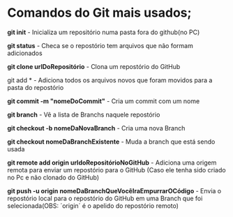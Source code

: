 # Comandos do Git mais usados;
**git init** - Inicializa um repositório numa pasta fora do github(no PC)

**git status** - Checa se o repostório tem arquivos que não formam adicionados

**git clone urlDoRepositório** - Clona um repostório do GitHub

git add * - Adiciona todos os arquivos novos que foram movidos para a pasta do repostório

**git commit -m "nomeDoCommit"**  - Cria um commit com um nome

**git branch** - Vê a lista de Branchs naquele repostório

**git checkout -b nomeDaNovaBranch** - Cria uma nova Branch

**git checkout nomeDaBranchExistente** - Muda a branch que está sendo usada

**git remote add origin urldoRepositórioNoGitHub** - Adiciona uma origem remota para enviar um repostório para o GitHub (Caso ele tenha sido criado no Pc e não clonado do GitHub)

**git push -u origin nomeDaBranchQueVocêIraEmpurrarOCódigo** - Envia o repostório local para o repostório do GitHub em uma Branch que foi selecionada(OBS: ´origin´ é o apelido do repostório remoto)
